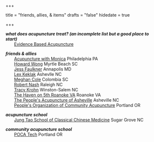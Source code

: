 +++

title = "friends, allies, & items"
drafts = "false"
hidedate = true

+++

***what does acupuncture treat? (an incomplete list but a good place to start)***  
&emsp;&emsp;[Evidence Based Acupuncture](https://www.evidencebasedacupuncture.org/present-research/acupuncture-scientific-evidence/)

***friends & allies***  
&emsp;&emsp;[Acupuncture with Monica](http://www.acupuncturewithmonica.com/) Philadelphia PA  
&emsp;&emsp;[Howard Wong](http://hwacu.com/index.html) Myrtle Beach SC  
&emsp;&emsp;[Jess Faulkner](https://jessfaulkner.com/) Annapolis MD  
&emsp;&emsp;[Lex Keklak](http://www.alchemyasheville.com/lex-keklak-lac.html) Ashevlle NC  
&emsp;&emsp;[Meghan Cole](http://www.palmettoacupuncture.com/about-us) Colombia SC  
&emsp;&emsp;[Robert Nash](http://www.sagewoodcenter.com/robert-nash.html) Raleigh NC  
&emsp;&emsp;[Tracy Krohn](http://www.tkacu.com/) Winston-Salem NC  
&emsp;&emsp;[The Haven on 5th Roanoke VA](https://www.facebook.com/thehaven5th/) Roanoke VA  
&emsp;&emsp;[The People's Acupuncture of Asheville](http://peoplesacupunctureavl.com/) Asheville NC  
&emsp;&emsp;[People's Organization of Community Acupuncture](https://www.pocacoop.com/) Portland OR  
  
***acupuncture school***  
&emsp;&emsp;[Jung Tao School of Classical Chinese Medicine](https://jungtao.edu/) Sugar Grove NC

***community acupuncture school***   
&emsp;&emsp;[POCA Tech](https://www.pocatech.org/) Portland OR
